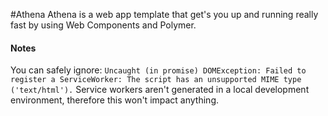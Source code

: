 #Athena
Athena is a web app template that get's you up and running really fast by using Web Components and Polymer.



#### Notes
You can safely ignore:
`Uncaught (in promise) DOMException: Failed to register a ServiceWorker: The script has an unsupported MIME type ('text/html').`
Service workers aren't generated in a local development environment, therefore this won't impact anything.